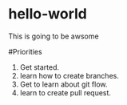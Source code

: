 # hello-world

This is going to be awsome

#Priorities
1. Get started.
2. learn how to create branches.
3. Get to learn about git flow.
4. learn to create pull request.
